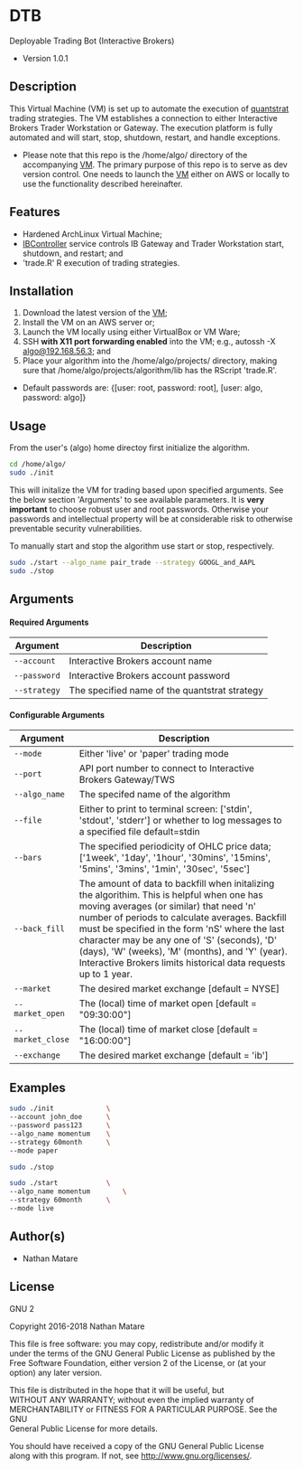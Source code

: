 # DTB
Deployable Trading Bot (Interactive Brokers)

* Version 1.0.1

## Description
This Virtual Machine (VM) is set up to automate the execution of [quantstrat](https://github.com/braverock/quantstrat) trading strategies. The VM establishes a connection to either Interactive Brokers Trader Workstation or Gateway. The execution platform is fully automated and will start, stop, shutdown, restart, and handle exceptions. 

* Please note that this repo is the /home/algo/ directory of the accompanying [VM](https://www.dropbox.com/sh/3peps1nd1s79eds/AAAUr1GwEf0_FGJK9Dz7x1r7a?dl=0). The primary purpose of this repo is to serve as dev version control. One needs to launch the [VM](https://www.dropbox.com/sh/3peps1nd1s79eds/AAAUr1GwEf0_FGJK9Dz7x1r7a?dl=0) either on AWS or locally to use the functionality described hereinafter.

## Features
  - Hardened ArchLinux Virtual Machine;
  - [IBController](https://github.com/ib-controller/ib-controller) service controls IB Gateway and Trader Workstation start, shutdown, and restart; and
  - 'trade.R' R execution of trading strategies.

## Installation
1.  Download the latest version of the [VM](https://www.dropbox.com/sh/3peps1nd1s79eds/AAAUr1GwEf0_FGJK9Dz7x1r7a?dl=0);
2. 	Install the VM on an AWS server or;
3. 	Launch the VM locally using either VirtualBox or VM Ware;
4.	SSH **with X11 port forwarding enabled** into the VM; e.g., autossh -X algo@192.168.56.3; and
5.  Place your algorithm into the /home/algo/projects/ directory, making sure that
	/home/algo/projects/algorithm/lib has the RScript 'trade.R'.

* Default passwords are: {[user: root, password: root], [user: algo, password: algo]}

## Usage
From the user's (algo) home directoy first initialize the algorithm. 
```sh
cd /home/algo/
sudo ./init
```
This will initalize the VM for trading based upon specified arguments. See the below section 'Arguments' to see available parameters. It is **very important** to choose robust user and root passwords. Otherwise your passwords and intellectual property will be at considerable risk to otherwise preventable security vulnerabilities.

To manually start and stop the algorithm use start or stop, respectively.
```sh
sudo ./start --algo_name pair_trade --strategy GOOGL_and_AAPL
sudo ./stop
```

## Arguments
#### Required Arguments
| Argument | Description
| ---------------------------- | ------------------------------------------- |
| `--account`       | Interactive Brokers account name 						 |
| `--password`      | Interactive Brokers account password 				 	 |
| `--strategy`      | The specified name of the quantstrat strategy 		 |

#### Configurable Arguments
| Argument | Description
| ---------------------------- | ------------------------------------------  |
| `--mode`          | Either 'live' or 'paper' trading mode 				 |
| `--port`          | API port number to connect to Interactive Brokers Gateway/TWS|
| `--algo_name`     | The specifed name of the algorithm |
| `--file`          | Either to print to terminal screen: ['stdin', 'stdout', 'stderr'] or whether to log messages to a specified file default=stdin|
| `--bars`          | The specified periodicity of OHLC price data; ['1week', '1day', '1hour', '30mins', '15mins', '5mins', '3mins', '1min', '30sec', '5sec']|
| `--back_fill`     | The amount of data to backfill when initalizing the algorithim. This is helpful when one has moving averages (or similar) that need 'n' number of periods to calculate averages. Backfill must	be specified in the form 'nS' where the last character may be any one of 'S' (seconds), 'D' (days), 'W' (weeks), 'M' (months), and 'Y' (year). Interactive Brokers limits historical data requests up to 1 year. 	|
|`--market`         |The desired market exchange [default = NYSE]			|
|`--market_open`    |The (local) time of market open [default = "09:30:00"]	|
|`--market_close`   |The (local) time of market close [default = "16:00:00"]|
|`--exchange`      	|The desired market exchange [default = 'ib']			|

## Examples
```sh
sudo ./init 			\
--account john_doe 		\
--password pass123 		\
--algo_name momentum 	\
--strategy 60month		\
--mode paper
```

```sh
sudo ./stop
```

```sh
sudo ./start 			\
--algo_name momentum 		\
--strategy 60month 		\
--mode live
```

Author(s)
----
* Nathan Matare 

License
----

GNU 2

Copyright 2016-2018 Nathan Matare 
  
This file is free software: you may copy, redistribute and/or modify it  
under the terms of the GNU General Public License as published by the  
Free Software Foundation, either version 2 of the License, or (at your  
option) any later version.  

This file is distributed in the hope that it will be useful, but  
WITHOUT ANY WARRANTY; without even the implied warranty of  
MERCHANTABILITY or FITNESS FOR A PARTICULAR PURPOSE.  See the GNU  
General Public License for more details.  

You should have received a copy of the GNU General Public License  
along with this program.  If not, see <http://www.gnu.org/licenses/>.

[//]: # (These are reference links used in the body of this note and get stripped out when the markdown processor does its job. There is no need to format nicely because it shouldn't be seen. Thanks SO - http://stackoverflow.com/questions/4823468/store-comments-in-markdown-syntax)

   [dill]: <https://github.com/joemccann/dillinger>
   [git-repo-url]: <https://github.com/joemccann/dillinger.git>
   [john gruber]: <http://daringfireball.net>
   [df1]: <http://daringfireball.net/projects/markdown/>
   [markdown-it]: <https://github.com/markdown-it/markdown-it>
   [Ace Editor]: <http://ace.ajax.org>
   [node.js]: <http://nodejs.org>
   [Twitter Bootstrap]: <http://twitter.github.com/bootstrap/>
   [jQuery]: <http://jquery.com>
   [@tjholowaychuk]: <http://twitter.com/tjholowaychuk>
   [express]: <http://expressjs.com>
   [AngularJS]: <http://angularjs.org>
   [Gulp]: <http://gulpjs.com>

   [PlDb]: <https://github.com/joemccann/dillinger/tree/master/plugins/dropbox/README.md>
   [PlGh]: <https://github.com/joemccann/dillinger/tree/master/plugins/github/README.md>
   [PlGd]: <https://github.com/joemccann/dillinger/tree/master/plugins/googledrive/README.md>
   [PlOd]: <https://github.com/joemccann/dillinger/tree/master/plugins/onedrive/README.md>
   [PlMe]: <https://github.com/joemccann/dillinger/tree/master/plugins/medium/README.md>
   [PlGa]: <https://github.com/RahulHP/dillinger/blob/master/plugins/googleanalytics/README.md>
